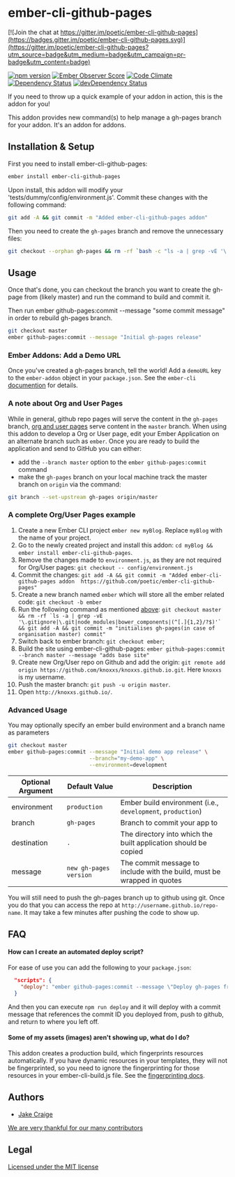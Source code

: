 # ember-cli-github-pages

[![Join the chat at https://gitter.im/poetic/ember-cli-github-pages](https://badges.gitter.im/poetic/ember-cli-github-pages.svg)](https://gitter.im/poetic/ember-cli-github-pages?utm_source=badge&utm_medium=badge&utm_campaign=pr-badge&utm_content=badge)

[![npm version](https://badge.fury.io/js/ember-cli-github-pages.svg)](http://badge.fury.io/js/ember-cli-github-pages)
[![Ember Observer Score](http://emberobserver.com/badges/ember-cli-github-pages.svg)](http://emberobserver.com/addons/ember-cli-github-pages)
[![Code Climate](https://codeclimate.com/github/poetic/ember-cli-github-pages/badges/gpa.svg)](https://codeclimate.com/github/poetic/ember-cli-github-pages)  
[![Dependency Status](https://david-dm.org/poetic/ember-cli-github-pages.svg)](https://david-dm.org/poetic/ember-cli-github-pages)
[![devDependency Status](https://david-dm.org/poetic/ember-cli-github-pages/dev-status.svg)](https://david-dm.org/poetic/ember-cli-github-pages#info=devDependencies)


If you need to throw up a quick example of your addon in action, this is the
addon for you!

This addon provides new command(s) to help manage a gh-pages branch for your
addon. It's an addon for addons.

## Installation & Setup

First you need to install ember-cli-github-pages:

```sh
ember install ember-cli-github-pages
```

Upon install, this addon will modify your 'tests/dummy/config/environment.js'.
Commit these changes with the following command:

```sh
git add -A && git commit -m "Added ember-cli-github-pages addon"
```

Then you need to create the `gh-pages` branch and remove the unnecessary files:

```sh
git checkout --orphan gh-pages && rm -rf `bash -c "ls -a | grep -vE '\.gitignore|\.git|node_modules|bower_components|(^[.]{1,2}/?$)'"` && git add -A && git commit -m "initial gh-pages commit"
```

## Usage

Once that's done, you can checkout the branch you want to create the gh-page
from (likely master) and run the command to build and commit it.

Then run ember github-pages:commit --message "some commit message" in order to rebuild gh-pages branch.

```sh
git checkout master
ember github-pages:commit --message "Initial gh-pages release"
```
### Ember Addons: Add a Demo URL

Once you've created a gh-pages branch, tell the world! Add a `demoURL` key to the `ember-addon` object in your `package.json`. See the `ember-cli` [documention](http://ember-cli.com/extending/#configuring-your-ember-addon-properties) for details.

### A note about Org and User Pages

While in general, github repo pages will serve the content in the `gh-pages` branch, [org and user pages](https://help.github.com/articles/user-organization-and-project-pages/#user--organization-pages) serve content in the `master` branch. When using this addon to develop a Org or User page, edit your Ember Application on an alternate branch such as `ember`. Once you are ready to build the application and send to GitHub you can either:

* add the `--branch master` option to the `ember github-pages:commit` command
* make the `gh-pages` branch on your local machine track the master branch on `origin` via the command:

```sh
git branch --set-upstream gh-pages origin/master
```

### A complete Org/User Pages example
1. Create a new Ember CLI project `ember new myBlog`. Replace `myBlog` with the name of your project.
2. Go to the newly created project and install this addon: `cd myBlog && ember install ember-cli-github-pages`.
3. Remove the changes made to `environment.js`, as they are not required for Org/User pages: `git checkout -- config/environment.js`
4. Commit the changes: `git add -A && git commit -m "Added ember-cli-github-pages addon  https://github.com/poetic/ember-cli-github-pages"`
5. Create a new branch named `ember` which will store all the ember related code: `git checkout -b ember`
6. Run the following command as mentioned [above](https://github.com/poetic/ember-cli-github-pages#installation--setup): ```git checkout master && rm -rf `ls -a | grep -vE '\.gitignore|\.git|node_modules|bower_components|(^[.]{1,2}/?$)'` && git add -A && git commit -m "initialises gh-pages(in case of organisation master) commit"```
7. Switch back to ember branch: `git checkout ember`;
8. Build the site using ember-cli-github-pages: `ember github-pages:commit --branch master --message "adds base site"`
9. Create new Org/User repo on Github and add the origin: `git remote add origin https://github.com/knoxxs/knoxxs.github.io.git`. Here `knoxxs` is my username.
10. Push the master branch: `git push -u origin master`.
11. Open `http://knoxxs.github.io/`.

### Advanced Usage

You may optionally specify an ember build environment and a branch name as parameters

```sh
git checkout master
ember github-pages:commit --message "Initial demo app release" \
                          --branch="my-demo-app" \
                          --environment=development
```
| Optional Argument | Default Value | Description |
|-------------------|---------------|-------------|
| environment       | `production`  | Ember build environment (i.e., `development`, `production`) |
| branch            | `gh-pages`    | Branch to commit your app to |
| destination       | `.`           | The directory into which the built application should be copied |
| message           | `new gh-pages version` | The commit message to include with the build, must be wrapped in quotes |

You will still need to push the gh-pages branch up to github using git. Once you
do that you can access the repo at `http://username.github.io/repo-name`. It may
take a few minutes after pushing the code to show up. 

## FAQ

#### How can I create an automated deploy script?

For ease of use you can add the following to your `package.json`:

```json
  "scripts": {
    "deploy": "ember github-pages:commit --message \"Deploy gh-pages from commit $(git rev-parse HEAD)\"; git push; git checkout -"
  }
```

And then you can execute `npm run deploy` and it will deploy with a commit message that references the commit ID you deployed from, push to github, and return to where you left off.

#### Some of my assets (images) aren't showing up, what do I do?

This addon creates a production build, which fingerprints resources automatically. If you have dynamic resources in your templates, they will not be fingerprinted, so you need to ignore the fingerprinting for those resources in your ember-cli-build.js file. See the [fingerprinting docs](http://ember-cli.com/user-guide/#fingerprinting-and-cdn-urls).

## Authors

- [Jake Craige](http://twitter.com/jakecraige)

[We are very thankful for our many contributors](https://github.com/poetic/ember-cli-github-pages/graphs/contributors)

## Legal

[Licensed under the MIT license](http://www.opensource.org/licenses/mit-license.php)

